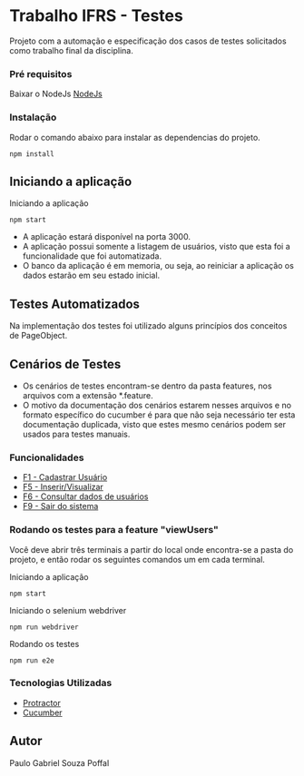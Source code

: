 # Trabalho IFRS - Testes

Projeto com a automação e especificação dos casos de testes solicitados como trabalho final da disciplina.

### Pré requisitos

Baixar o NodeJs
[NodeJs](https://nodejs.org/en/download/)

### Instalação

Rodar o comando abaixo para instalar as dependencias do projeto.

```
npm install
```

## Iniciando a aplicação

Iniciando a aplicação

```
npm start
```

* A aplicação estará disponível na porta 3000.
* A aplicação possui somente a listagem de usuários, visto que esta foi a funcionalidade que foi automatizada.
* O banco da aplicação é em memoria, ou seja, ao reiniciar a aplicação os dados estarão em seu estado inicial.

## Testes Automatizados

Na implementação dos testes foi utilizado alguns princípios dos conceitos de PageObject.

## Cenários de Testes

* Os cenários de testes encontram-se dentro da pasta features, nos arquivos com a extensão *.feature.
* O motivo da documentação dos cenários estarem nesses arquivos e no formato específico do cucumber é para que não seja necessário ter esta documentação duplicada, visto que estes mesmo cenários podem ser usados para testes manuais.

### Funcionalidades
* [F1 - Cadastrar Usuário](features/createUsers.feature)
* [F5 - Inserir/Visualizar](features/createViewMessages.feature)
* [F6 - Consultar dados de usuários](features/viewUsers.feature)
* [F9 - Sair do sistema](features/exit.feature)

### Rodando os testes para a feature "viewUsers"

Você deve abrir três terminais a partir do local onde encontra-se a pasta do projeto, e então rodar os seguintes comandos um em cada terminal.

Iniciando a aplicação
```
npm start
```

Iniciando o selenium webdriver
```
npm run webdriver
```

Rodando os testes
```
npm run e2e
```

### Tecnologias Utilizadas

* [Protractor](http://www.protractortest.org/#/)
* [Cucumber](https://cucumber.io/)

## Autor
Paulo Gabriel Souza Poffal
